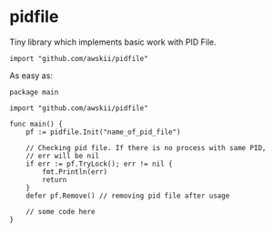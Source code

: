 # pidfile

Tiny library which implements basic work with PID File.

`import "github.com/awskii/pidfile"`

As easy as:
```
package main

import "github.com/awskii/pidfile"

func main() {
    pf := pidfile.Init("name_of_pid_file")

    // Checking pid file. If there is no process with same PID,
    // err will be nil
    if err := pf.TryLock(); err != nil {
        fmt.Println(err)
        return
    }
    defer pf.Remove() // removing pid file after usage

    // some code here
}
```
